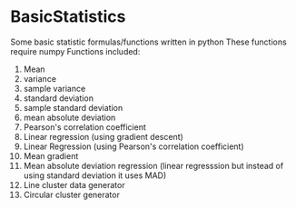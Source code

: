 # BasicStatistics
Some basic statistic formulas/functions written in python
These functions require numpy
Functions included:
1. Mean
2. variance
3. sample variance
4. standard deviation
5. sample standard deviation
6. mean absolute deviation
7. Pearson's correlation coefficient
8. Linear regression (using gradient descent)
9. Linear Regression (using Pearson's correlation coefficient)
10. Mean gradient
11. Mean absolute deviation regression (linear regresssion but instead of using standard deviation it uses MAD)
12. Line cluster data generator
13. Circular cluster generator
